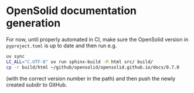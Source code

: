 # OpenSolid documentation generation

For now, until properly automated in CI,
make sure the OpenSolid version in `pyproject.toml` is up to date and then run e.g.

```bash
uv sync
LC_ALL="C.UTF-8" uv run sphinx-build -M html src/ build/
cp -r build/html ~/github/opensolid/opensolid.github.io/docs/0.7.0
```

(with the correct version number in the path) and then push the newly created subdir to GitHub.

